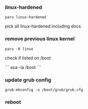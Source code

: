 ### linux-hardened
```
paru linux-hardened
```
<p> pick all linux-hardened including docs <p>

### remove previous linux kernel
```
paru -R linux
```
<p>check if listed on /boot </p>
```
exa -la /boot
```

### update grub config
```
grub-mkconfig -o /boot/grub/grub.cfg
```

### reboot
